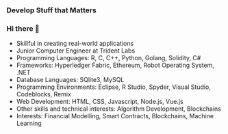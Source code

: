 ### Develop Stuff that Matters
### Hi there 👋 

- Skillful in creating real-world applications 
- Junior Computer Engineer at Trident Labs
- Programming Languages: R, C, C++, Python, Golang, Solidity, C#
- Frameworks: Hyperledger Fabric, Ethereum, Robot Operating System, .NET
- Database Languages: SQlite3, MySQL
- Programming Environments: Eclipse, R Studio, Spyder, Visual Studio, Codeblocks, Remix
- Web Development: HTML, CSS, Javascript, Node.js, Vue.js
- Other skills and technical interests: Algorithm Development, Blockchains 
- Interests: Financial Modelling, Smart Contracts, Blockchains, Machine Learning

<!--
**abhita/abhita** is a ✨ _special_ ✨ repository because its `README.md` (this file) appears on your GitHub profile.

Here are some ideas to get you started:

- Skillful in creating real-world applications 
- Junior Computer Engineer at Trident Labs
- 🌱 I’m currently learning ...
- 👯 I’m looking to collaborate on ...
- 🤔 I’m looking for help with ...
- 💬 Ask me about ...
- 📫 How to reach me: ...
- 😄 Pronouns: ...
- ⚡ Fun fact: ...
-->
